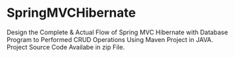 # SpringMVCHibernate
Design the Complete &amp; Actual Flow of Spring MVC Hibernate with Database Program to Performed CRUD Operations Using Maven Project in JAVA.
Project Source Code Availabe in zip File.
